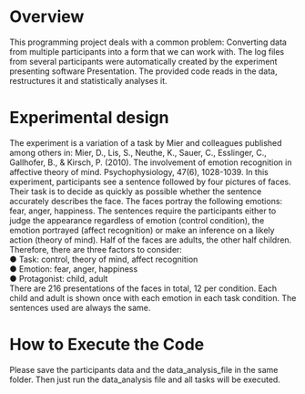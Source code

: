 # Overview
This programming project deals with a common problem: Converting data from multiple
participants into a form that we can work with. The log files from several participants were automatically created by the experiment presenting software Presentation. The provided code reads in the data, restructures it and statistically analyses it.

# Experimental design
The experiment is a variation of a task by Mier and colleagues published among others in:
Mier, D., Lis, S., Neuthe, K., Sauer, C., Esslinger, C., Gallhofer, B., & Kirsch, P. (2010). The
involvement of emotion recognition in affective theory of mind. Psychophysiology, 47(6),
1028-1039.
In this experiment, participants see a sentence followed by four pictures of faces. Their
task is to decide as quickly as possible whether the sentence accurately describes the face.
The faces portray the following emotions: fear, anger, happiness. The sentences require
the participants either to judge the appearance regardless of emotion (control condition),
the emotion portrayed (affect recognition) or make an inference on a likely action (theory
of mind). Half of the faces are adults, the other half children. Therefore, there are three
factors to consider:\
● Task: control, theory of mind, affect recognition\
● Emotion: fear, anger, happiness\
● Protagonist: child, adult\
There are 216 presentations of the faces in total, 12 per condition. Each child and adult is
shown once with each emotion in each task condition. The sentences used are always the
same.

# How to Execute the Code
Please save the participants data and the data_analysis_file in the same folder. Then just run the data_analysis file and all tasks will be executed.
